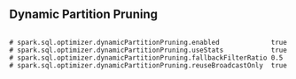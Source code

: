 <!--
 - Licensed to the Apache Software Foundation (ASF) under one or more
 - contributor license agreements.  See the NOTICE file distributed with
 - this work for additional information regarding copyright ownership.
 - The ASF licenses this file to You under the Apache License, Version 2.0
 - (the "License"); you may not use this file except in compliance with
 - the License.  You may obtain a copy of the License at
 -
 -   http://www.apache.org/licenses/LICENSE-2.0
 -
 - Unless required by applicable law or agreed to in writing, software
 - distributed under the License is distributed on an "AS IS" BASIS,
 - WITHOUT WARRANTIES OR CONDITIONS OF ANY KIND, either express or implied.
 - See the License for the specific language governing permissions and
 - limitations under the License.
 -->

## Dynamic Partition Pruning

```properties

# spark.sql.optimizer.dynamicPartitionPruning.enabled             true
# spark.sql.optimizer.dynamicPartitionPruning.useStats            true
# spark.sql.optimizer.dynamicPartitionPruning.fallbackFilterRatio 0.5
# spark.sql.optimizer.dynamicPartitionPruning.reuseBroadcastOnly  true

```